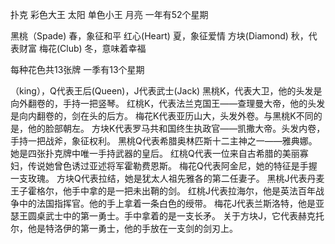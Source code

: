 扑克
彩色大王 太阳
单色小王 月亮
一年有52个星期

黑桃（Spade) 春，象征和平
红心(Heart) 夏，象征爱情
方块(Diamond) 秋，代表财富
梅花(Club) 冬，意味着幸福

每种花色共13张牌 一季有13个星期

（king），Q代表王后(Queen)，J代表武士(Jack)
黑桃K，代表大卫，他的头发是向外翻卷的，手持一把竖琴。
红桃K，代表法兰克国王——查理曼大帝，他的头发是向内翻卷的，剑在头的后方。
梅花K代表亚历山大，头发外卷。与黑桃K不同的是，他的脸部朝左。
方块K代表罗马共和国终生执政官——凯撒大帝。头发内卷，手持一把战斧，象征权利。
黑桃Q代表希腊奥林匹斯十二主神之一——雅典娜。她是四张扑克牌中唯一手持武器的皇后。
红桃Q代表一位来自古希腊的美丽寡妇，传说她曾色诱过亚述将军霍勒费恩斯。
梅花Q代表阿金尼，她的特征是手握一支玫瑰。
方块Q代表拉结，她是犹太人祖先雅各的第二任妻子。
黑桃J代表丹麦王子霍格尔，他手中拿的是一把未出鞘的剑。
红桃J代表拉海尔，他是英法百年战争中的法国指挥官。他的手上拿着一条白色的绶带。
梅花J代表兰斯洛特，他是亚瑟王圆桌武士中的第一勇士。手中拿着的是一支长矛。
关于方块J，它代表赫克托尔，他是特洛伊的第一勇士，他的手放在一支剑的剑刃上。